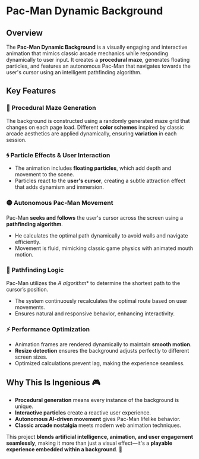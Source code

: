 # Pac-Man Dynamic Background

## Overview
The **Pac-Man Dynamic Background** is a visually engaging and interactive animation that mimics classic arcade mechanics while responding dynamically to user input. It creates a **procedural maze**, generates floating particles, and features an autonomous Pac-Man that navigates towards the user's cursor using an intelligent pathfinding algorithm.

## Key Features

### 🎨 **Procedural Maze Generation**
The background is constructed using a randomly generated maze grid that changes on each page load. Different **color schemes** inspired by classic arcade aesthetics are applied dynamically, ensuring **variation** in each session.

### 🌀 **Particle Effects & User Interaction**
- The animation includes **floating particles**, which add depth and movement to the scene.
- Particles react to the **user's cursor**, creating a subtle attraction effect that adds dynamism and immersion.

### 🟡 **Autonomous Pac-Man Movement**
Pac-Man **seeks and follows** the user's cursor across the screen using a **pathfinding algorithm**.  
- He calculates the optimal path dynamically to avoid walls and navigate efficiently.
- Movement is fluid, mimicking classic game physics with animated mouth motion.

### 🏁 **Pathfinding Logic**
Pac-Man utilizes the **A* algorithm** to determine the shortest path to the cursor’s position.  
- The system continuously recalculates the optimal route based on user movements.
- Ensures natural and responsive behavior, enhancing interactivity.

### ⚡ **Performance Optimization**
- Animation frames are rendered dynamically to maintain **smooth motion**.
- **Resize detection** ensures the background adjusts perfectly to different screen sizes.
- Optimized calculations prevent lag, making the experience seamless.

## Why This Is Ingenious 🎮
- **Procedural generation** means every instance of the background is unique.
- **Interactive particles** create a reactive user experience.
- **Autonomous AI-driven movement** gives Pac-Man lifelike behavior.
- **Classic arcade nostalgia** meets modern web animation techniques.

This project **blends artificial intelligence, animation, and user engagement seamlessly**, making it more than just a visual effect—it's a **playable experience embedded within a background**. 🚀
